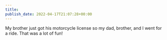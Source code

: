 ```yaml
---
title: 
publish_date: 2022-04-17T21:07:28+00:00
---
```


My brother just got his motorcycle license so my dad, brother, and I went for a ride. That was a lot of fun!
